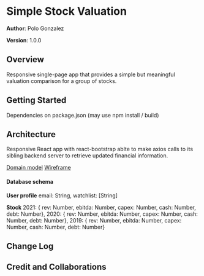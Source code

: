 # Simple Stock Valuation

**Author**: Polo Gonzalez

**Version**: 1.0.0

## Overview
Responsive single-page app that provides a simple but meaningful valuation comparison for a group of stocks.

## Getting Started
Dependencies on package.json (may use npm install / build)

## Architecture
Responsive React app with react-bootstrap ablte to make axios calls to its sibling backend server to retrieve updated financial information.

[Domain model](./domainModel.jpg)
[Wireframe](./wireframe.jpg)

#### Database schema

**User profile**
email: String, watchlist: [String]

**Stock**
2021: { rev: Number, ebitda: Number, capex: Number, cash: Number, debt: Number},
2020: { rev: Number, ebitda: Number, capex: Number, cash: Number, debt: Number},
2019: { rev: Number, ebitda: Number, capex: Number, cash: Number, debt: Number}

## Change Log
<!-- Use this area to document the iterative changes made to your application as each feature is successfully implemented. Use time stamps. Here's an example:

01-01-2001 4:59pm - Application now has a fully-functional express server, with a GET route for the location resource. -->

## Credit and Collaborations
<!-- Give credit (and a link) to other people or resources that helped you build this application. -->
